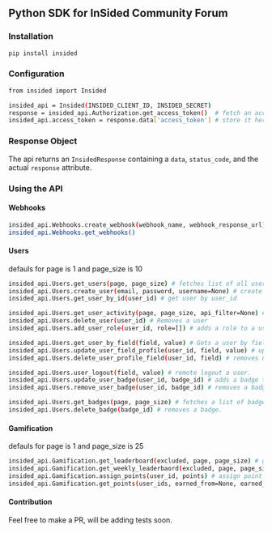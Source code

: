 ## Python SDK for InSided Community Forum

### Installation
```bash
pip install insided
```

### Configuration

```bash
from insided import Insided

insided_api = Insided(INSIDED_CLIENT_ID, INSIDED_SECRET)
response = insided_api.Authorization.get_access_token()  # fetch an access token
insided_api.access_token = response.data['access_token'] # store it here
```

### Response Object

The api returns an `InsidedResponse` containing a `data`, `status_code`, and the actual `response` attribute.

### Using the API

#### Webhooks
```bash
insided_api.Webhooks.create_webhook(webhook_name, webhook_response_url)
insided_api.Webhooks.get_webhooks()
```

#### Users
defauls for page is 1 and page_size is 10
```bash
insided_api.Users.get_users(page, page_size) # fetches list of all users
insided_api.Users.create_user(email, password, username=None) # create a user
insided_api.Users.get_user_by_id(user_id) # get user by user_id

insided_api.Users.get_user_activity(page, page_size, api_filter=None) # get's user activity
insided_api.Users.delete_user(user_id) # Removes a user
insided_api.Users.add_user_role(user_id, role=[]) # adds a role to a user

insided_api.Users.get_user_by_field(field, value) # Gets a user by field and value
insided_api.Users.update_user_field_profile(user_id, field, value) # updates the user field
insided_api.Users.delete_user_profile_field(user_id, field) # removes user field.

insided_api.Users.user_logout(field, value) # remote logout a user.
insided_api.Users.update_user_badge(user_id, badge_id) # adds a badge to a user.
insided_api.Users.remove_user_badge(user_id, badge_id) # removes a badge a user.

insided_api.Users.get_badges(page, page_size) # fetches a list of badges.
insided_api.Users.delete_badge(badge_id) # removes a badge.
```

#### Gamification
defauls for page is 1 and page_size is 25

```bash
insided_api.Gamification.get_leaderboard(excluded, page, page_size) # get overall leaderboard.
insided_api.Gamification.get_weekly_leaderbaord(excluded, page, page_size) # weekly leaderboard.
insided_api.Gamification.assign_points(user_id, points) # assign point to user.
insided_api.Gamification.get_points(user_ids, earned_from=None, earned_at=None) # get a list of points for users.
```

#### Contribution
Feel free to make a PR, will be adding tests soon.